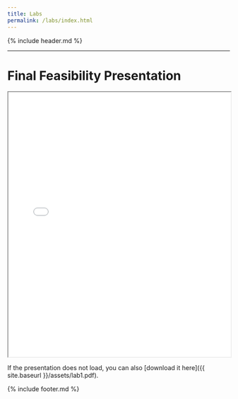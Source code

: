 ```yaml
---
title: Labs
permalink: /labs/index.html
---
```


{% include header.md %}

---

# Final Feasibility Presentation

<iframe src="{{ site.baseurl }}/assets/lab1.pdf"
        width="100%"
        height="600px">
</iframe>

If the presentation does not load, you can also [download it here]({{ site.baseurl }}/assets/lab1.pdf).


{% include footer.md %}